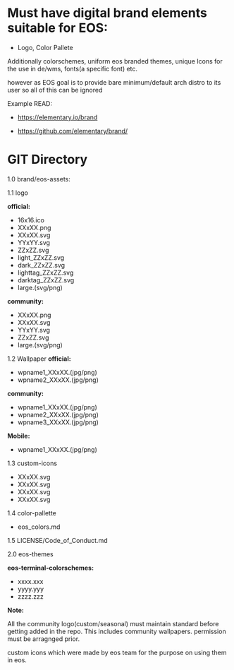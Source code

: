 # Must have digital brand elements suitable for EOS: 
* Logo, Color Pallete

Additionally colorschemes, uniform eos branded themes, unique Icons for the use in de/wms, fonts(a specific font) etc.
 
however as EOS goal is to provide bare minimum/default arch distro to its user so all of this can be ignored
 
Example READ:

* https://elementary.io/brand

* https://github.com/elementary/brand/

# GIT Directory

1.0	brand/eos-assets:	

1.1		logo
   
**official:**
- 16x16.ico
- XXxXX.png
- XXxXX.svg
- YYxYY.svg
- ZZxZZ.svg
- light_ZZxZZ.svg
- dark_ZZxZZ.svg
- lighttag_ZZxZZ.svg
- darktag_ZZxZZ.svg
- large.(svg/png)
     
**community:**
- XXxXX.png
- XXxXX.svg
- YYxYY.svg
- ZZxZZ.svg
- large.(svg/png)

1.2		Wallpaper
 **official:**
 -  wpname1_XXxXX.(jpg/png)
 -  wpname2_XXxXX.(jpg/png)
     
**community:**
- wpname1_XXxXX.(jpg/png)
- wpname2_XXxXX.(jpg/png)
- wpname3_XXxXX.(jpg/png)
		    
**Mobile:**
- wpname1_XXxXX.(jpg/png)	

1.3		custom-icons
- XXxXX.svg
- XXxXX.svg
- XXxXX.svg
- XXxXX.svg
		    
1.4		color-pallette
 - eos_colors.md
    
1.5		LICENSE/Code_of_Conduct.md
    

2.0	eos-themes

**eos-terminal-colorschemes:**
- xxxx.xxx
- yyyy.yyy
- zzzz.zzz


**Note:**

All the community logo(custom/seasonal) must maintain standard before getting added in the repo. This includes community wallpapers. permission must be arragnged prior.

custom icons which were made by eos team for the purpose on using them in eos.







